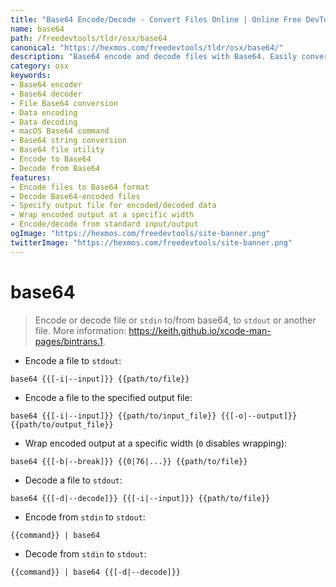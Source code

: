 ```yaml
---
title: "Base64 Encode/Decode - Convert Files Online | Online Free DevTools by Hexmos"
name: base64
path: /freedevtools/tldr/osx/base64
canonical: "https://hexmos.com/freedevtools/tldr/osx/base64/"
description: "Base64 encode and decode files with Base64. Easily convert data to and from Base64 format for secure data transfer. Free online tool, no registration required."
category: osx
keywords:
- Base64 encoder
- Base64 decoder
- File Base64 conversion
- Data encoding
- Data decoding
- macOS Base64 command
- Base64 string conversion
- Base64 file utility
- Encode to Base64
- Decode from Base64
features:
- Encode files to Base64 format
- Decode Base64-encoded files
- Specify output file for encoded/decoded data
- Wrap encoded output at a specific width
- Encode/decode from standard input/output
ogImage: "https://hexmos.com/freedevtools/site-banner.png"
twitterImage: "https://hexmos.com/freedevtools/site-banner.png"
---
```


# base64

> Encode or decode file or `stdin` to/from base64, to `stdout` or another file.
> More information: <https://keith.github.io/xcode-man-pages/bintrans.1>.

- Encode a file to `stdout`:

`base64 {{[-i|--input]}} {{path/to/file}}`

- Encode a file to the specified output file:

`base64 {{[-i|--input]}} {{path/to/input_file}} {{[-o|--output]}} {{path/to/output_file}}`

- Wrap encoded output at a specific width (`0` disables wrapping):

`base64 {{[-b|--break]}} {{0|76|...}} {{path/to/file}}`

- Decode a file to `stdout`:

`base64 {{[-d|--decode]}} {{[-i|--input]}} {{path/to/file}}`

- Encode from `stdin` to `stdout`:

`{{command}} | base64`

- Decode from `stdin` to `stdout`:

`{{command}} | base64 {{[-d|--decode]}}`
